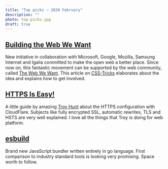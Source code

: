 ```yaml
---
title: "Top picks — 2020 February"
description: ""
photo: top-picks.jpg
draft: true
---
```


## [Building the Web We Want](https://css-tricks.com/building-the-web-we-want/)

New initiative in collaboration with Microsoft, Google, Mozilla, Samsung Internet and Igalia committed to make the open web a better place. Since now on, this fantastic movement can be supported by the web community, called [The Web We Want](https://webwewant.fyi). This article on [CSS-Tricks](https://css-tricks.com) elaborates about the idea and explains how to get involved.

## [HTTPS Is Easy!](https://httpsiseasy.com)

A little guide by amazing [Troy Hunt](https://twitter.com/troyhunt) about the HTTPS configuration with CloudFlare. Subjects like fully encrypted SSL, automatic rewrites, TLS and HSTS are very well explained. I love all the things that Troy is doing for web platform.

## [esbuild](https://github.com/evanw/esbuild/)

Brand new JavaScript bundler written entirely in go language. First comparison to industry standard tools is looking very promising. Space worth to follow.
